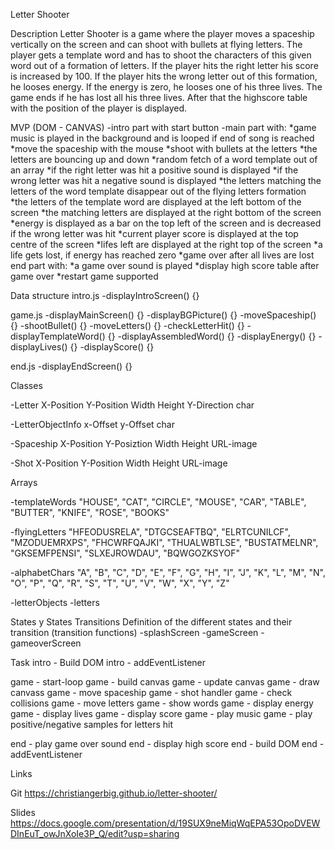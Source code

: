 Letter Shooter

Description
Letter Shooter is a game where the player moves a spaceship vertically on the screen and can shoot with bullets at flying letters. The player gets a template word and has to shoot the characters of this given word out of a formation of letters. If the player hits the right letter his score is increased by 100. If the player hits the wrong letter out of this formation, he looses energy. If the energy is zero, he looses one of his three lives. The game ends if he has lost all his three lives. After that the highscore table with the position of the player is displayed.

MVP (DOM - CANVAS)
-intro part with start button
-main part with:
*game music is played in the background and is looped if end of song is reached
*move the spaceship with the mouse
*shoot with bullets at the letters
*the letters are bouncing up and down
*random fetch of a word template out of an array
*if the right letter was hit a positive sound is displayed
*if the wrong letter was hit a negative sound is displayed
*the letters matching the letters of the word template disappear out of the flying letters formation
*the letters of the template word are displayed at the left bottom of the screen
*the matching letters are displayed at the right bottom of the screen
*energy is displayed as a bar on the top left of the screen and is decreased if the wrong letter was hit
*current player score is displayed at the top centre of the screen
*lifes left are displayed at the right top of the screen
*a life gets lost, if energy has reached zero
*game over after all lives are lost
end part with:
*a game over sound is played
*display high score table after game over
*restart game supported

Data structure
intro.js
-displayIntroScreen() {}

game.js
-displayMainScreen() {}
-displayBGPicture() {}
-moveSpaceship() {}
-shootBullet() {}
-moveLetters() {}
-checkLetterHit() {}
-displayTemplateWord() {}
-displayAssembledWord() {}
-displayEnergy() {}
-displayLives() {}
-displayScore() {}

end.js
-displayEndScreen() {}

Classes

-Letter
X-Position
Y-Position
Width
Height
Y-Direction
char

-LetterObjectInfo
x-Offset
y-Offset
char

-Spaceship
X-Position
Y-Posiztion
Width
Height
URL-image

-Shot
X-Position
Y-Position
Width
Height
URL-image

Arrays

-templateWords
"HOUSE",
"CAT",
"CIRCLE",
"MOUSE",
"CAR",
"TABLE",
"BUTTER",
"KNIFE",
"ROSE",
"BOOKS"

-flyingLetters
"HFEODUSRELA",
"DTGCSEAFTBQ",
"ELRTCUNILCF",
"MZODUEMRXPS",
"FHCWRFQAJKI",
"THUALWBTLSE",
"BUSTATMELNR",
"GKSEMFPENSI",
"SLXEJROWDAU",
"BQWGOZKSYOF"

-alphabetChars
"A", "B", "C", "D", "E", "F", "G", "H", "I", "J",
"K", "L", "M", "N", "O", "P", "Q", "R", "S", "T",
"U", "V", "W", "X", "Y", "Z"

-letterObjects
-letters

States y States Transitions
Definition of the different states and their transition (transition functions)
-splashScreen
-gameScreen
-gameoverScreen

Task
intro - Build DOM
intro - addEventListener

game - start-loop
game - build canvas
game - update canvas
game - draw canvass
game - move spaceship
game - shot handler
game - check collisions
game - move letters
game - show words
game - display energy
game - display lives
game - display score
game - play music
game - play positive/negative samples for letters hit

end - play game over sound
end - display high score
end - build DOM
end - addEventListener

Links

Git
https://christiangerbig.github.io/letter-shooter/

Slides
https://docs.google.com/presentation/d/19SUX9neMiqWqEPA53OpoDVEWDInEuT_owJnXoIe3P_Q/edit?usp=sharing